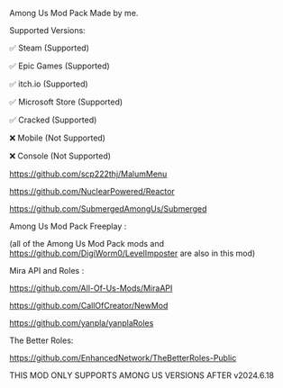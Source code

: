 Among Us Mod Pack Made by me.

Supported Versions:

✅ Steam (Supported)

✅ Epic Games (Supported)

✅ itch.io (Supported)

✅ Microsoft Store (Supported)

✅ Cracked (Supported)

❌ Mobile (Not Supported)

❌ Console (Not Supported)

https://github.com/scp222thj/MalumMenu

https://github.com/NuclearPowered/Reactor

https://github.com/SubmergedAmongUs/Submerged

Among Us Mod Pack Freeplay :

(all of the Among Us Mod Pack mods and https://github.com/DigiWorm0/LevelImposter are also in this mod) 

Mira API and Roles :

https://github.com/All-Of-Us-Mods/MiraAPI

https://github.com/CallOfCreator/NewMod

https://github.com/yanpla/yanplaRoles

The Better Roles:

https://github.com/EnhancedNetwork/TheBetterRoles-Public

THIS MOD ONLY SUPPORTS AMONG US VERSIONS AFTER v2024.6.18
